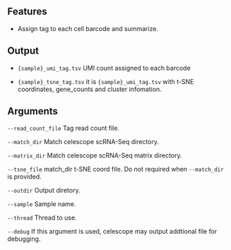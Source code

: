 ## Features
- Assign tag to each cell barcode and summarize.
## Output

- `{sample}_umi_tag.tsv` UMI count assigned to each barcode

- `{sample}_tsne_tag.tsv` it is `{sample}_umi_tag.tsv` with t-SNE coordinates, gene_counts and cluster infomation.
## Arguments
`--read_count_file` Tag read count file.

`--match_dir` Match celescope scRNA-Seq directory.

`--matrix_dir` Match celescope scRNA-Seq matrix directory.

`--tsne_file` match_dir t-SNE coord file. Do not required when `--match_dir` is provided.

`--outdir` Output diretory.

`--sample` Sample name.

`--thread` Thread to use.

`--debug` If this argument is used, celescope may output addtional file for debugging.

